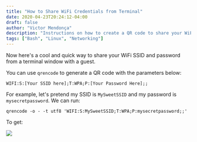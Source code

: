 ```yaml
---
title: "How to Share WiFi Credentials from Terminal"
date: 2020-04-23T20:24:12-04:00
draft: false
author: "Victor Mendonça"
description: "Instructions on how to create a QR code to share your WiFi"
tags: ["Bash", "Linux", "Networking"]
---
```


Now here's a cool and quick way to share your WiFi SSID and password from a terminal window with a guest.

You can use `qrencode` to generate a QR code with the parameters below:

```none
WIFI:S:[Your SSID here];T:WPA;P:[Your Password Here];;
```

For example, let's pretend my SSID is `MySweetSSID` and my password is `mysecretpassword`. We can run:

```
qrencode -o - -t utf8 'WIFI:S:MySweetSSID;T:WPA;P:mysecretpassword;;'
```

To get:

![](/img/how-to-share-wifi-via-terminal-generated-qr-code/2020-04-23_20-18.png)
